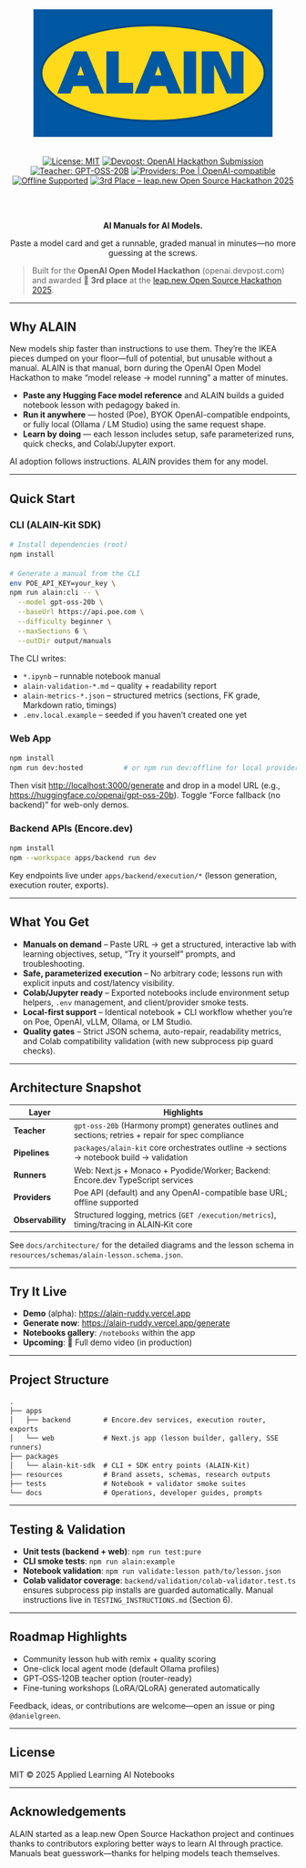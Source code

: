 <div align="center">

  <img src="web/public/brand/ALAIN_logo_primary_blue-bg.svg" alt="ALAIN logo" width="420" />

  <br/>
  <br/>

  <a href="https://opensource.org/licenses/MIT"><img src="https://img.shields.io/badge/License-MIT-blue.svg" alt="License: MIT"></a>
  <a href="https://openai.devpost.com"><img src="https://img.shields.io/badge/Devpost-OpenAI_Hackathon_Submission-0a0?logo=devpost" alt="Devpost: OpenAI Hackathon Submission"></a>
  <a href="https://huggingface.co/openai/gpt-oss-20b"><img src="https://img.shields.io/badge/Teacher-GPT--OSS--20B-4b8" alt="Teacher: GPT-OSS-20B"></a>
  <a href="https://developer.poe.com/server-bots"><img src="https://img.shields.io/badge/Providers-Poe_%7C_OpenAI--compatible-795" alt="Providers: Poe | OpenAI-compatible"></a>
  <a href="docs/README.md"><img src="https://img.shields.io/badge/Mode-Offline_Supported-2aa" alt="Offline Supported"></a>
  <a href="https://leap.new"><img src="https://img.shields.io/badge/Award-3rd%20Place%E2%80%94leap.new%202025-F9A03F.svg" alt="3rd Place – leap.new Open Source Hackathon 2025"></a>

  <br/>
  <br/>

  <p><strong>AI Manuals for AI Models.</strong></p>
  <p>Paste a model card and get a runnable, graded manual in minutes—no more guessing at the screws.</p>

</div>

> Built for the <strong>OpenAI Open Model Hackathon</strong> (openai.devpost.com) and awarded 🥉 <strong>3rd place</strong> at the <a href="https://leap.new">leap.new Open Source Hackathon 2025</a>.

---

## Why ALAIN

New models ship faster than instructions to use them. They’re the IKEA pieces dumped on your floor—full of potential, but unusable without a manual. ALAIN is that manual, born during the OpenAI Open Model Hackathon to make “model release → model running” a matter of minutes.

- **Paste any Hugging Face model reference** and ALAIN builds a guided notebook lesson with pedagogy baked in.
- **Run it anywhere** — hosted (Poe), BYOK OpenAI-compatible endpoints, or fully local (Ollama / LM Studio) using the same request shape.
- **Learn by doing** — each lesson includes setup, safe parameterized runs, quick checks, and Colab/Jupyter export.

AI adoption follows instructions. ALAIN provides them for any model.

---

## Quick Start

### CLI (ALAIN‑Kit SDK)

```bash
# Install dependencies (root)
npm install

# Generate a manual from the CLI
env POE_API_KEY=your_key \
npm run alain:cli -- \
  --model gpt-oss-20b \
  --baseUrl https://api.poe.com \
  --difficulty beginner \
  --maxSections 6 \
  --outDir output/manuals
```

The CLI writes:
- `*.ipynb` – runnable notebook manual
- `alain-validation-*.md` – quality + readability report
- `alain-metrics-*.json` – structured metrics (sections, FK grade, Markdown ratio, timings)
- `.env.local.example` – seeded if you haven’t created one yet

### Web App

```bash
npm install
npm run dev:hosted          # or npm run dev:offline for local providers
```

Then visit <http://localhost:3000/generate> and drop in a model URL (e.g., https://huggingface.co/openai/gpt-oss-20b). Toggle “Force fallback (no backend)” for web-only demos.

### Backend APIs (Encore.dev)

```bash
npm install
npm --workspace apps/backend run dev
```

Key endpoints live under `apps/backend/execution/*` (lesson generation, execution router, exports).

---

## What You Get

- **Manuals on demand** – Paste URL → get a structured, interactive lab with learning objectives, setup, “Try it yourself” prompts, and troubleshooting.
- **Safe, parameterized execution** – No arbitrary code; lessons run with explicit inputs and cost/latency visibility.
- **Colab/Jupyter ready** – Exported notebooks include environment setup helpers, `.env` management, and client/provider smoke tests.
- **Local-first support** – Identical notebook + CLI workflow whether you’re on Poe, OpenAI, vLLM, Ollama, or LM Studio.
- **Quality gates** – Strict JSON schema, auto-repair, readability metrics, and Colab compatibility validation (with new subprocess pip guard checks).

---

## Architecture Snapshot

| Layer | Highlights |
| ----- | ---------- |
| **Teacher** | `gpt-oss-20b` (Harmony prompt) generates outlines and sections; retries + repair for spec compliance |
| **Pipelines** | `packages/alain-kit` core orchestrates outline → sections → notebook build → validation |
| **Runners** | Web: Next.js + Monaco + Pyodide/Worker; Backend: Encore.dev TypeScript services |
| **Providers** | Poe API (default) and any OpenAI-compatible base URL; offline supported |
| **Observability** | Structured logging, metrics (`GET /execution/metrics`), timing/tracing in ALAIN‑Kit core |

See `docs/architecture/` for the detailed diagrams and the lesson schema in `resources/schemas/alain-lesson.schema.json`.

---

## Try It Live

- **Demo** (alpha): <https://alain-ruddy.vercel.app>
- **Generate now**: <https://alain-ruddy.vercel.app/generate>
- **Notebooks gallery**: `/notebooks` within the app
- **Upcoming**: 🎥 Full demo video (in production)

---

## Project Structure

```
.
├── apps
│   ├── backend        # Encore.dev services, execution router, exports
│   └── web            # Next.js app (lesson builder, gallery, SSE runners)
├── packages
│   └── alain-kit-sdk  # CLI + SDK entry points (ALAIN-Kit)
├── resources          # Brand assets, schemas, research outputs
├── tests              # Notebook + validator smoke suites
└── docs               # Operations, developer guides, prompts
```

---

## Testing & Validation

- **Unit tests (backend + web)**: `npm run test:pure`
- **CLI smoke tests**: `npm run alain:example`
- **Notebook validation**: `npm run validate:lesson path/to/lesson.json`
- **Colab validator coverage**: `backend/validation/colab-validator.test.ts` ensures subprocess pip installs are guarded automatically. Manual instructions live in `TESTING_INSTRUCTIONS.md` (Section 6).

---

## Roadmap Highlights

- Community lesson hub with remix + quality scoring
- One-click local agent mode (default Ollama profiles)
- GPT‑OSS‑120B teacher option (router-ready)
- Fine-tuning workshops (LoRA/QLoRA) generated automatically

Feedback, ideas, or contributions are welcome—open an issue or ping `@danielgreen`.

---

## License

MIT © 2025 Applied Learning AI Notebooks

---

## Acknowledgements

ALAIN started as a leap.new Open Source Hackathon project and continues thanks to contributors exploring better ways to learn AI through practice. Manuals beat guesswork—thanks for helping models teach themselves.
